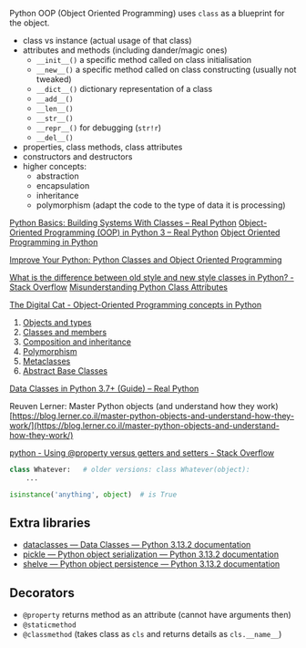 
Python OOP (Object Oriented Programming) uses `class` as a blueprint for the object. 

- class vs instance (actual usage of that class)
- attributes and methods (including dander/magic ones)
	- `__init__()` a specific method called on class initialisation
	- `__new__()` a specific method called on class constructing (usually not tweaked)
	- `__dict__()` dictionary representation of a class
	- `__add__()`
	- `__len__()`
	- `__str__()` 
	- `__repr__()` for debugging (`str!r`)
	- `__del__()`
- properties, class methods, class attributes
- constructors and destructors
- higher concepts:
	- abstraction
	- encapsulation
	- inheritance
	- polymorphism (adapt the code to the type of data it is processing)

[Python Basics: Building Systems With Classes – Real Python](https://realpython.com/courses/python-basics-class/)
[Object-Oriented Programming (OOP) in Python 3 – Real Python](https://realpython.com/python3-object-oriented-programming/)
[Object Oriented Programming in Python](https://stackabuse.com/object-oriented-programming-in-python/)

[Improve Your Python: Python Classes and Object Oriented Programming](https://jeffknupp.com/blog/2014/06/18/improve-your-python-python-classes-and-object-oriented-programming/)

[What is the difference between old style and new style classes in Python? - Stack Overflow](https://stackoverflow.com/questions/54867/what-is-the-difference-between-old-style-and-new-style-classes-in-python?rq=1)
[Misunderstanding Python Class Attributes](https://www.bruceeckel.com/2022/05/11/misunderstanding-python-class-attributes/)

[The Digital Cat - Object-Oriented Programming concepts in Python](https://blog.thedigitalcatonline.com/blog/2020/04/26/object-oriented-programming-concepts-in-python/)
1. [Objects and types](https://blog.thedigitalcatonline.com/blog/2014/08/20/python-3-oop-part-1-objects-and-types/)
2. [Classes and members](https://blog.thedigitalcatonline.com/blog/2014/08/20/python-3-oop-part-2-classes-and-members/)
3. [Composition and inheritance](https://blog.thedigitalcatonline.com/blog/2014/08/20/python-3-oop-part-3-delegation-composition-and-inheritance/)
4. [Polymorphism](https://blog.thedigitalcatonline.com/blog/2014/08/21/python-3-oop-part-4-polymorphism/)
5. [Metaclasses](https://blog.thedigitalcatonline.com/blog/2014/09/01/python-3-oop-part-5-metaclasses/)
6. [Abstract Base Classes](https://blog.thedigitalcatonline.com/blog/2014/09/04/python-3-oop-part-6-abstract-base-classes/)
  
[Data Classes in Python 3.7+ (Guide) – Real Python](https://realpython.com/python-data-classes/)

  
Reuven Lerner: Master Python objects (and understand how they work) [https://blog.lerner.co.il/master-python-objects-and-understand-how-they-work/](https://blog.lerner.co.il/master-python-objects-and-understand-how-they-work/)  
  
[python - Using @property versus getters and setters - Stack Overflow](https://stackoverflow.com/questions/6618002/using-property-versus-getters-and-setters/6618176#6618176)

```python
class Whatever:   # older versions: class Whatever(object):
    ...

isinstance('anything', object)  # is True
```

## Extra libraries

- [dataclasses — Data Classes — Python 3.13.2 documentation](https://docs.python.org/3/library/dataclasses.html)
- [pickle — Python object serialization — Python 3.13.2 documentation](https://docs.python.org/3/library/pickle.html#module-pickle)
- [shelve — Python object persistence — Python 3.13.2 documentation](https://docs.python.org/3/library/shelve.html)
## Decorators

- `@property` returns method as an attribute (cannot have arguments then)
- `@staticmethod`
- `@classmethod` (takes class as `cls` and returns details as `cls.__name__`)